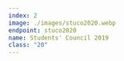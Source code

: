 ```yaml
---
index: 2
image: ./images/stuco2020.webp
endpoint: stuco2020
name: Students' Council 2019
class: "20"
---
```

